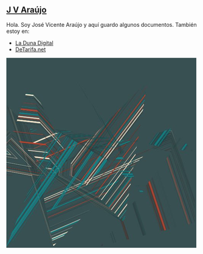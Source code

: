 ## [J V Araújo](svcnt.github.io)

Hola. Soy José Vicente Araújo y aquí guardo algunos documentos. También estoy en:
- [La Duna Digital](dunadigital.com)
- [DeTarifa.net](http://detarifa.net)

![](img/01.jpg)

